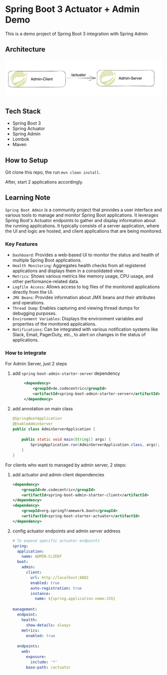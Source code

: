 # Spring Boot 3 Actuator + Admin Demo

This is a demo project of Spring Boot 3 integration with Spring Admin

## Architecture
![](architecture.png)

## Tech Stack
+ Spring Boot 3
+ Spring Actuator
+ Spring Admin
+ Lombok
+ Maven

## How to Setup

Git clone this repo, the run `mvn clean install`.

After, start 2 applications accordingly.



## Learning Note

`Spring Boot Admin` is a community project that provides a user interface and various tools to manage and monitor Spring Boot applications. It leverages Spring Boot's Actuator endpoints to gather and display information about the running applications. It typically consists of a server application, where the UI and logic are hosted, and client applications that are being monitored.



### Key Features

+ `Dashboard`: Provides a web-based UI to monitor the status and health of multiple Spring Boot applications.
+ `Health Monitoring`: Aggregates health checks from all registered applications and displays them in a consolidated view.
+ `Metrics`: Shows various metrics like memory usage, CPU usage, and other performance-related data.
+ `Logfile Access`: Allows access to log files of the monitored applications directly from the UI.
+ `JMX Beans`: Provides information about JMX beans and their attributes and operations.
+ `Thread Dump`: Enables capturing and viewing thread dumps for debugging purposes.
+ `Environment Variables`: Displays the environment variables and properties of the monitored applications.
+ `Notifications`: Can be integrated with various notification systems like Slack, Email, PagerDuty, etc., to alert on changes in the status of applications.


### How to integrate

For Admin Server, just 2 steps

1. add `spring-boot-admin-starter-server` dependency
   ```xml
        <dependency>
            <groupId>de.codecentric</groupId>
            <artifactId>spring-boot-admin-starter-server</artifactId>
        </dependency>
   ```
2. add annotation on main class
    ```java
    @SpringBootApplication
    @EnableAdminServer
    public class AdminServerApplication {
    
        public static void main(String[] args) {
            SpringApplication.run(AdminServerApplication.class, args);
        }
    }
    
    ```
   
For clients who want to managed by admin server, 2 steps: 
1. add actuator and admin client dependencies
    ```xml
    <dependency>
        <groupId>de.codecentric</groupId>
        <artifactId>spring-boot-admin-starter-client</artifactId>
    </dependency>
    <dependency>
        <groupId>org.springframework.boot</groupId>
        <artifactId>spring-boot-starter-actuator</artifactId>
    </dependency>
    ```
   
2. config actuator endpoints and admin server address
    ```yaml
    # To expose specific actuator endpoints
    spring:
      application:
        name: ADMIN-CLIENT
      boot:
        admin:
          client:
            url: http://localhost:8082
            enabled: true
            auto-registration: true
            instance:
              name: ${spring.application.name:JSS}
    
    management:
      endpoint:
        health:
          show-details: always
        metrics:
          enabled: true
    
      endpoints:
        web:
          exposure:
            include: '*'
          base-path: /actuator
    ```